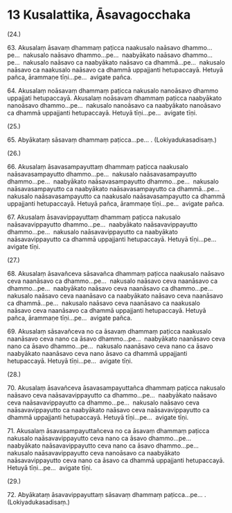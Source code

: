

# 13 Kusalattika, Āsavagocchaka


(24.)

63\. Akusalaṃ āsavaṃ dhammaṃ paṭicca naakusalo naāsavo dhammo…pe…  nakusalo naāsavo dhammo…pe…  naabyākato naāsavo dhammo…pe…  nakusalo naāsavo ca naabyākato naāsavo ca dhammā…pe…  nakusalo naāsavo ca naakusalo naāsavo ca dhammā uppajjanti hetupaccayā. Hetuyā pañca, ārammaṇe tīṇi…pe…  avigate pañca.

64\. Akusalaṃ noāsavaṃ dhammaṃ paṭicca nakusalo nanoāsavo dhammo uppajjati hetupaccayā. Akusalaṃ noāsavaṃ dhammaṃ paṭicca naabyākato nanoāsavo dhammo…pe…  nakusalo nanoāsavo ca naabyākato nanoāsavo ca dhammā uppajjanti hetupaccayā. Hetuyā tīṇi…pe…  avigate tīṇi.

(25.)

65\. Abyākataṃ sāsavaṃ dhammaṃ paṭicca…pe… . (Lokiyadukasadisaṃ.)

(26.)

66\. Akusalaṃ āsavasampayuttaṃ dhammaṃ paṭicca naakusalo naāsavasampayutto dhammo…pe…  nakusalo naāsavasampayutto dhammo…pe…  naabyākato naāsavasampayutto dhammo…pe…  nakusalo naāsavasampayutto ca naabyākato naāsavasampayutto ca dhammā…pe…  nakusalo naāsavasampayutto ca naakusalo naāsavasampayutto ca dhammā uppajjanti hetupaccayā. Hetuyā pañca, ārammaṇe tīṇi…pe…  avigate pañca.

67\. Akusalaṃ āsavavippayuttaṃ dhammaṃ paṭicca nakusalo naāsavavippayutto dhammo…pe…  naabyākato naāsavavippayutto dhammo…pe…  nakusalo naāsavavippayutto ca naabyākato naāsavavippayutto ca dhammā uppajjanti hetupaccayā. Hetuyā tīṇi…pe…  avigate tīṇi.

(27.)

68\. Akusalaṃ āsavañceva sāsavañca dhammaṃ paṭicca naakusalo naāsavo ceva naanāsavo ca dhammo…pe…  nakusalo naāsavo ceva naanāsavo ca dhammo…pe…  naabyākato naāsavo ceva naanāsavo ca dhammo…pe…  nakusalo naāsavo ceva naanāsavo ca naabyākato naāsavo ceva naanāsavo ca dhammā…pe…  nakusalo naāsavo ceva naanāsavo ca naakusalo naāsavo ceva naanāsavo ca dhammā uppajjanti hetupaccayā. Hetuyā pañca, ārammaṇe tīṇi…pe…  avigate pañca.

69\. Akusalaṃ sāsavañceva no ca āsavaṃ dhammaṃ paṭicca naakusalo naanāsavo ceva nano ca āsavo dhammo…pe…  naabyākato naanāsavo ceva nano ca āsavo dhammo…pe…  nakusalo naanāsavo ceva nano ca āsavo naabyākato naanāsavo ceva nano āsavo ca dhammā uppajjanti hetupaccayā. Hetuyā tīṇi…pe…  avigate tīṇi.

(28.)

70\. Akusalaṃ āsavañceva āsavasampayuttañca dhammaṃ paṭicca nakusalo naāsavo ceva naāsavavippayutto ca dhammo…pe…  naabyākato naāsavo ceva naāsavavippayutto ca dhammo…pe…  nakusalo naāsavo ceva naāsavavippayutto ca naabyākato naāsavo ceva naāsavavippayutto ca dhammā uppajjanti hetupaccayā. Hetuyā tīṇi…pe…  avigate tīṇi.

71\. Akusalaṃ āsavasampayuttañceva no ca āsavaṃ dhammaṃ paṭicca nakusalo naāsavavippayutto ceva nano ca āsavo dhammo…pe…  naabyākato naāsavavippayutto ceva nano ca āsavo dhammo…pe…  nakusalo naāsavavippayutto ceva nanoāsavo ca naabyākato naāsavavippayutto ceva nano ca āsavo ca dhammā uppajjanti hetupaccayā. Hetuyā tīṇi…pe…  avigate tīṇi.

(29.)

72\. Abyākataṃ āsavavippayuttaṃ sāsavaṃ dhammaṃ paṭicca…pe… . (Lokiyadukasadisaṃ.)



